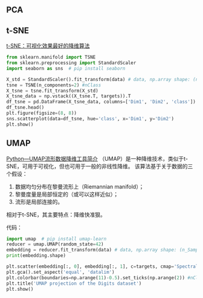 ## PCA


## t-SNE
[t-SNE：可视化效果最好的降维算法](https://zhuanlan.zhihu.com/p/327699974)
```python
from sklearn.manifold import TSNE 
from sklearn.preprocessing import StandardScaler 
import seaborn as sns  # pip install seaborn

X_std = StandardScaler().fit_transform(data) # data, np.array shape: (n_Sample, feature_dim)
tsne = TSNE(n_components=2) #nClass
X_tsne = tsne.fit_transform(X_std) 
X_tsne_data = np.vstack((X_tsne.T, targets)).T 
df_tsne = pd.DataFrame(X_tsne_data, columns=['Dim1', 'Dim2', 'class']) 
df_tsne.head()
plt.figure(figsize=(8, 8)) 
sns.scatterplot(data=df_tsne, hue='class', x='Dim1', y='Dim2') 
plt.show()
```


## UMAP
[Python—UMAP流形数据降维工具简介](https://zhuanlan.zhihu.com/p/109584077)
（UMAP）是一种降维技术，类似于t-SNE，可用于可视化，但也可用于一般的非线性降维。 该算法基于关于数据的三个假设：  
1. 数据均匀分布在黎曼流形上（Riemannian manifold）；  
2. 黎曼度量是局部恒定的（或可以这样近似）；  
3. 流形是局部连接的。  
   
相对于t-SNE，其主要特点：降维快准狠。

代码：
```python
import umap  # pip install umap-learn
reducer = umap.UMAP(random_state=42)
embedding = reducer.fit_transform(data) # data, np.array shape: (n_Sample, feature_dim)
print(embedding.shape)

plt.scatter(embedding[:, 0], embedding[:, 1], c=targets, cmap='Spectral') #targets np.array shape: (n_samples,), classes
plt.gca().set_aspect('equal', 'datalim')
plt.colorbar(boundaries=np.arange(11)-0.5).set_ticks(np.arange(2)) #nClass
plt.title('UMAP projection of the Digits dataset')
plt.show()

```